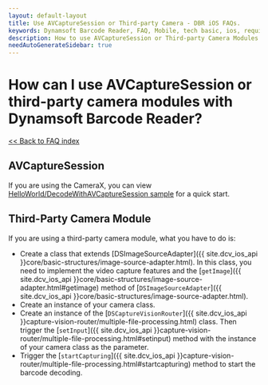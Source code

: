 ```yaml
---
layout: default-layout
title: Use AVCaptureSession or Third-party Camera - DBR iOS FAQs.
keywords: Dynamsoft Barcode Reader, FAQ, Mobile, tech basic, ios, requirements
description: How to use AVCaptureSession or Third-party Camera Modules with Dynamsoft Barcode Reader? - DBR iOS FAQs.
needAutoGenerateSidebar: true
---
```


# How can I use AVCaptureSession or third-party camera modules with Dynamsoft Barcode Reader?

[<< Back to FAQ index](index.md)

## AVCaptureSession

If you are using the CameraX, you can view [HelloWorld/DecodeWithAVCaptureSession sample](https://github.com/Dynamsoft/barcode-reader-mobile-samples/tree/main/ios/HelloWorld) for a quick start.

## Third-Party Camera Module

If you are using a third-party camera module, what you have to do is:

- Create a class that extends [DSImageSourceAdapter]({{ site.dcv_ios_api }}core/basic-structures/image-source-adapter.html). In this class, you need to implement the video capture features and the [`getImage`]({{ site.dcv_ios_api }}core/basic-structures/image-source-adapter.html#getimage) method of [`DSImageSourceAdapter`]({{ site.dcv_ios_api }}core/basic-structures/image-source-adapter.html).
- Create an instance of your camera class.
- Create an instance of the [`DSCaptureVisionRouter`]({{ site.dcv_ios_api }}capture-vision-router/multiple-file-processing.html) class. Then trigger the [`setInput`]({{ site.dcv_ios_api }}capture-vision-router/multiple-file-processing.html#setinput) method with the instance of your camera class as the parameter.
- Trigger the [`startCapturing`]({{ site.dcv_ios_api }}capture-vision-router/multiple-file-processing.html#startcapturing) method to start the barcode decoding.
